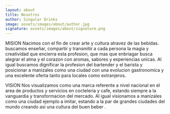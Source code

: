 ```yaml
---
layout: about
title: Nosotros
author: Singular Drinks
image: assets/images/about/author.jpg
signature: assets/images/about/signature.png
---
```


MISION
Nacimos con el fin de crear arte y cultura atravez de las bebidas.
buscamos enseñar, compartir y transmitir a cada persona la magia y creatividad que encierra esta profesion, 
que mas que enbriagar busca alegrar el alma y el corazon con aromas, sabores y experiencias unicas. 
Al igual buscamos dignificar la profesion del bartender y el barista y posicionar a manizales 
como una ciudad con una evolucion gastronomica y una excelente oferta tanto para locales como extranjeros.

VISION
Nos visualizamos como una marca referente a nivel nacional en el area de productos y servicios en cocteleria y cafe, 
estando siempre a la vanguardia y transformacion del mercado. 
Al igual visionamos a manizales como una ciudad ejemplo a imitar, estando a la par de grandes ciudades del mundo creando asi una cultura del buen beber .